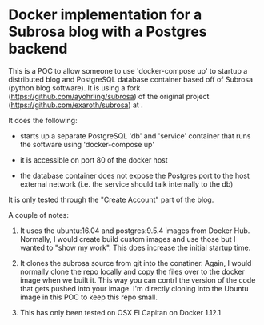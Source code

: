 # Docker implementation for a Subrosa blog with a Postgres backend

This is a POC to allow someone to use 'docker-compose up' to startup a distributed blog and PostgreSQL database container based off
of Subrosa (python blog software). It is using a fork (https://github.com/ayohrling/subrosa) of the original project (https://github.com/exaroth/subrosa) at 
. 

It does the following:

- starts up a separate PostgreSQL 'db' and 'service' container that runs the software using 'docker-compose up'

- it is accessible on port 80 of the docker host

- the database container does not expose the Postgres port to the host external network (i.e. the service should talk internally to the db)

It is only tested through the "Create Account" part of the blog.

A couple of notes:
  1) It uses the ubuntu:16.04 and postgres:9.5.4 images from Docker Hub.  Normally, I would create build custom images and use those but I wanted to "show my work".  This does increase the initial startup time.
  
  2) It clones the subrosa source from git into the conatiner.  Again, I would normally clone the repo locally and copy the files over to the docker image when we built it. This way you can contrl the version of the code that gets pushed into your image.  I'm directly cloning into the Ubuntu image in this POC to keep this repo small.
  
  3) This has only been tested on OSX El Capitan on Docker 1.12.1
  
